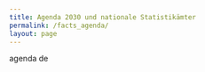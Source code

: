 ```yaml
---
title: Agenda 2030 und nationale Statistikämter
permalink: /facts_agenda/
layout: page
---
```


agenda de
